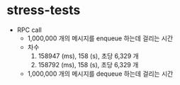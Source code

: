 # stress-tests

- RPC call
  - 1,000,000 개의 메시지를 enqueue 하는데 걸리는 시간
  - 차수
    1. 158947 (ms), 158 (s), 초당 6,329 개
    2. 158792 (ms), 158 (s), 초당 6,329 개
  - 1,000,000 개의 메시지를 dequeue 하는데 걸리는 시간
